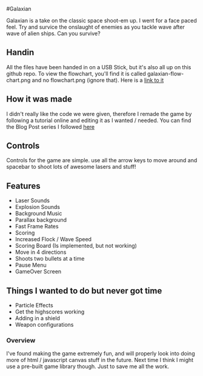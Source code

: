 #Galaxian

Galaxian is a take on the classic space shoot-em up. I went for a face paced feel. Try and survice the onslaught of enemies as you tackle wave after wave of alien ships. Can you survive?

## Handin

All the files have been handed in on a USB Stick, but it's also all up on this github repo. To view the flowchart, you'll find it is called galaxian-flow-chart.png and no flowchart.png (ignore that).
Here is a [link to it](https://raw.githubusercontent.com/birdyboy18/galaxian/master/galaxian-flow-chart.png)

## How it was made

I didn't really like the code we were given, therefore I remade the game by following a tutorial online and editing it as I wanted / needed. You can find the Blog Post series I followed [here](http://blog.sklambert.com/html5-canvas-game-panning-a-background/ "Link to start of tutorial series")

## Controls

Controls for the game are simple. use all the arrow keys to move around and spacebar to shoot lots of awesome lasers and stuff!

## Features

- Laser Sounds
- Explosion Sounds
- Background Music
- Parallax background
- Fast Frame Rates
- Scoring
- Increased Flock / Wave Speed
- Scoring Board (Is implemented, but not working)
- Move in 4 directions
- Shoots two bullets at a time
- Pause Menu
- GameOver Screen

## Things I wanted to do but never got time

- Particle Effects
- Get the highscores working
- Adding in a shield
- Weapon configurations

### Overview

I've found making the game extremely fun, and will properly look into doing more of html / javascript canvas stuff in the future. Next time I think I might use a pre-built game library though. Just to save me all the work.